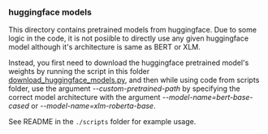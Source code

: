 ### huggingface models

This directory contains pretrained models from huggingface. Due to some logic in the code, it is not posiible to directly use any given huggingface model although it's architecture is same as BERT or XLM. 

Instead, you first need to download the huggingface pretrained model's weights by running the script in this folder [download_huggingface_models.py](./download_huggingface_models.py), and then while using code from scripts folder, use the argument _--custom-pretrained-path_ by specifying the correct model architecture with the argument _--model-name=bert-base-cased_ or _--model-name=xlm-roberta-base_.

See README in the ```./scripts``` folder for example usage.

